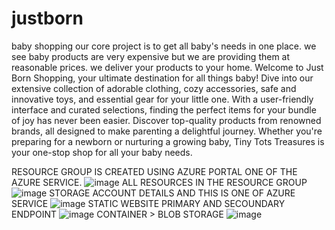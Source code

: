 # justborn
baby shopping
our core project is to get all baby's needs in one place.
we see baby products are very expensive but we are providing them at reasonable prices.
we deliver your products to your home.
Welcome to Just Born Shopping, your ultimate destination for all things baby! Dive into our extensive collection of adorable clothing, cozy accessories, safe and innovative toys, and essential gear for your little one. With a user-friendly interface and curated selections, finding the perfect items for your bundle of joy has never been easier. Discover top-quality products from renowned brands, all designed to make parenting a delightful journey. Whether you're preparing for a newborn or nurturing a growing baby, Tiny Tots Treasures is your one-stop shop for all your baby needs.

RESOURCE GROUP IS CREATED USING AZURE PORTAL ONE OF THE AZURE SERVICE.
![image](https://github.com/vamshi1109/justborn/assets/150002160/7ce843df-e006-4fab-bafa-91ac5a056bb4)
ALL RESOURCES IN THE RESOURCE GROUP
![image](https://github.com/vamshi1109/justborn/assets/150002160/dfc25735-06b7-4235-b77d-9ecb1ae46b7f)
STORAGE ACCOUNT DETAILS AND THIS IS ONE OF AZURE SERVICE
![image](https://github.com/vamshi1109/justborn/assets/150002160/389392ba-4300-4e45-8561-dba01a16dc36)
STATIC WEBSITE PRIMARY AND SECOUNDARY ENDPOINT
![image](https://github.com/vamshi1109/justborn/assets/150002160/b929f9e1-f242-4be5-8de9-b79302071f1e)
CONTAINER > BLOB STORAGE
![image](https://github.com/vamshi1109/justborn/assets/150002160/7b168e27-d8ee-4a08-a155-06f37832b67b)



